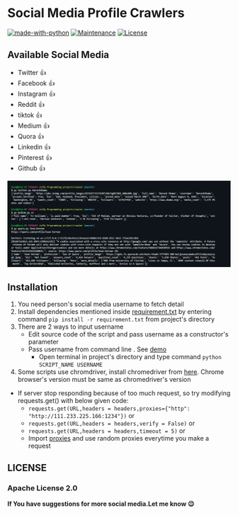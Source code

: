 # Social Media Profile Crawlers


[![made-with-python](https://img.shields.io/badge/Made%20with-Python-1f425f.svg)](https://www.python.org/)
[![Maintenance](https://img.shields.io/badge/Maintained%3F-yes-green.svg)](hhttps://github.com/shaikhsajid1111/social-media-profile-scrapers/graphs/commit-activity)
[![License](https://img.shields.io/badge/License-Apache%202.0-blue.svg)](https://opensource.org/licenses/Apache-2.0)







## Available Social Media
- Twitter :+1:
- Facebook :+1:
- Instagram :+1:
- Reddit :+1:   
- tiktok :+1:
- Medium :+1:
- Quora :+1:
- Linkedin :+1:
- Pinterest :+1:
- Github :+1:


![Screenshot](screenshots/screenshot1.PNG)



## Installation
1. You need person's social media username to fetch detail
1. Install dependencies mentioned inside [requirement.txt](requirement.txt) by entering command ```pip install -r requirement.txt``` from project's directory 
1. There are 2 ways to input username
    - Edit source code of the script and pass username as a constructor's parameter
    - Pass username from command line  . See [demo](screenshots/demo.gif)
        - Open terminal in project's directory and type command ```python SCRIPT_NAME USERNAME```
1. Some scripts use chromdriver, install chromedriver from [here](https://chromedriver.chromium.org/downloads). Chrome browser's version must be same as chromedriver's version

- If server stop responding because of too much request, so try modifying requests.get() with below given code:
    - ```requests.get(URL,headers = headers,proxies={"http": "http://111.233.225.166:1234"})```
                                or
    - ```requests.get(URL,headers = headers,verify = False)```
                                or
    - ```requests.get(URL,headers = headers,timeout = 5)```
                                or
    -  Import [proxies](proxies.py) and use random proxies everytime you make a request   


## LICENSE 

### Apache License 2.0                                 

**If You have suggestions for more social media.Let me know :wink:**


